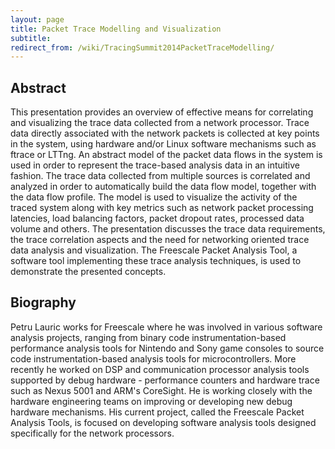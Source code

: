 ```yaml
---
layout: page
title: Packet Trace Modelling and Visualization
subtitle: 
redirect_from: /wiki/TracingSummit2014PacketTraceModelling/
---
```


## Abstract
This presentation provides an overview of effective means for correlating and visualizing the trace data collected from a network processor. Trace data directly associated with the network packets is collected at key points in the system, using hardware and/or Linux software mechanisms such as ftrace or LTTng. An abstract model of the packet data flows in the system is used in order to represent the trace-based analysis data in an intuitive fashion. The trace data collected from multiple sources is correlated and analyzed in order to automatically build the data flow model, together with the data flow profile. The model is used to visualize the activity of the traced system along with key metrics such as network packet processing latencies, load balancing factors, packet dropout rates, processed data volume and others. The presentation discusses the trace data requirements, the trace correlation aspects and the need for networking oriented trace data analysis and visualization. The Freescale Packet Analysis Tool, a software tool implementing these trace analysis techniques, is used to demonstrate the presented concepts.

## Biography
Petru Lauric works for Freescale where he was involved in various software analysis projects, ranging from binary code instrumentation-based performance analysis tools for Nintendo and Sony game consoles to source code instrumentation-based analysis tools for microcontrollers. More recently he worked on DSP and communication processor analysis tools supported by debug hardware - performance counters and hardware trace such as Nexus 5001 and ARM's CoreSight. He is working closely with the hardware engineering teams on improving or developing new debug hardware mechanisms. His current project, called the Freescale Packet Analysis Tools, is focused on developing software analysis tools designed specifically for the network processors.
